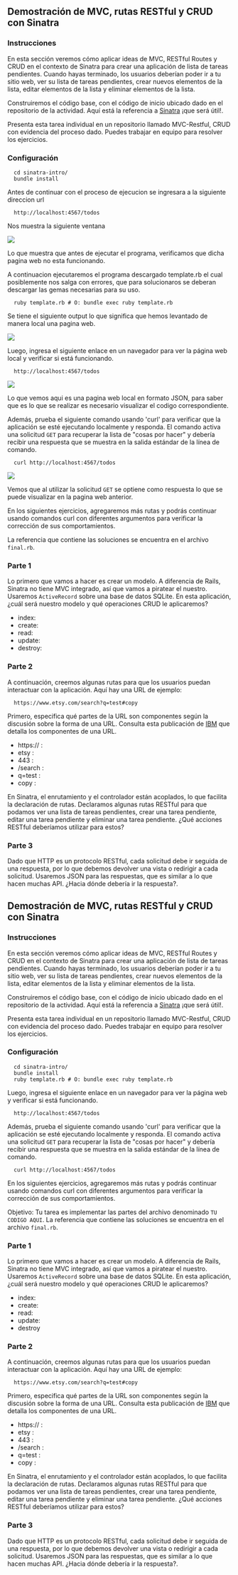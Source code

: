 ## Demostración de MVC, rutas RESTful y CRUD con Sinatra 


### Instrucciones

En esta sección veremos cómo aplicar ideas de MVC, RESTful Routes y CRUD en el contexto de Sinatra para crear una aplicación de lista de tareas pendientes. 
Cuando hayas terminado, los usuarios deberían poder ir a tu sitio web, ver su lista de tareas pendientes, crear nuevos elementos de la lista, editar elementos de la lista y eliminar elementos de la lista.

Construiremos el código base, con el código de inicio ubicado dado en el repositorio de la actividad. Aquí está la referencia a [Sinatra](https://sinatrarb.com/intro.html) ¡que será útil!.

Presenta esta tarea individual en un repositorio llamado MVC-Restful, CRUD con evidencia del proceso dado. Puedes trabajar en equipo para resolver los ejercicios.

### Configuración

```
  cd sinatra-intro/
  bundle install
```
Antes de continuar con el proceso de ejecucion se ingresara a la siguiente direccion url
```
  http://localhost:4567/todos
```
Nos muestra la siguiente ventana

![](https://github.com/Kinartb/CC3S2/blob/main/MVC-Restful/imagenes/part1.png)

Lo que muestra que antes de ejecutar el programa, verificamos que dicha pagina web no esta funcionando.

A continuacion ejecutaremos el programa descargado template.rb el cual posiblemente nos salga con errores, que para solucionaros se deberan descargar las gemas necesarias para su uso.

```
  ruby template.rb # O: bundle exec ruby template.rb
```

Se tiene el siguiente output lo que significa que hemos levantado de manera local una pagina web.

![](https://github.com/Kinartb/CC3S2/blob/main/MVC-Restful/imagenes/part2.png)

 
Luego, ingresa el siguiente enlace en un navegador para ver la página web local y verificar si está funcionando.

```
  http://localhost:4567/todos
```


![](https://github.com/Kinartb/CC3S2/blob/main/MVC-Restful/imagenes/part3.png)

Lo que vemos aqui es una pagina web local en formato JSON, para saber que es lo que se realizar es necesario visualizar el codigo correspondiente.



Además, prueba el siguiente comando usando 'curl' para verificar que la aplicación se esté ejecutando localmente y responda. El comando activa una solicitud `GET` para recuperar la lista de "cosas por hacer" y debería recibir una respuesta que se muestra en la salida estándar de la línea de comando.

```
  curl http://localhost:4567/todos
```
![](https://github.com/Kinartb/CC3S2/blob/main/MVC-Restful/imagenes/part4.png)

Vemos que al utilizar la solicitud `GET` se optiene como respuesta lo que se puede visualizar en la pagina web anterior.

En los siguientes ejercicios, agregaremos más rutas y podrás continuar usando comandos curl con diferentes argumentos para verificar la corrección de sus comportamientos.

La referencia que contiene las soluciones se encuentra en el archivo `final.rb`.

### Parte 1

Lo primero que vamos a hacer es crear un modelo. A diferencia de Rails, Sinatra no tiene MVC integrado, así que vamos a piratear el nuestro. Usaremos `ActiveRecord` sobre una base de datos SQLite. En esta aplicación, ¿cuál será nuestro modelo y qué operaciones CRUD le aplicaremos?

- index:
- create:
- read:
- update:
- destroy:

### Parte 2

A continuación, creemos algunas rutas para que los usuarios puedan interactuar con la aplicación. Aquí hay una URL de ejemplo:

```
  https://www.etsy.com/search?q=test#copy
```
Primero, especifica qué partes de la URL son  componentes según la discusión sobre la forma de una URL. Consulta esta publicación de [IBM](https://www.ibm.com/docs/en/cics-ts/5.1?topic=concepts-components-url) que detalla los componentes de una URL.

- https:// :
- etsy :
- 443 :
- /search :
- q=test :
- copy :

En Sinatra, el enrutamiento y el controlador están acoplados, lo que facilita la declaración de rutas. Declaramos algunas rutas RESTful para que podamos ver una lista de tareas pendientes, crear una tarea pendiente, editar una tarea pendiente y eliminar una tarea pendiente. ¿Qué acciones RESTful deberíamos utilizar para estos?

### Parte 3

Dado que HTTP es un protocolo RESTful, cada solicitud debe ir seguida de una respuesta, por lo que debemos devolver una vista o redirigir a cada solicitud. Usaremos JSON para las respuestas, que es similar a lo que hacen muchas API. ¿Hacia dónde debería ir la respuesta?.
## Demostración de MVC, rutas RESTful y CRUD con Sinatra 


### Instrucciones

En esta sección veremos cómo aplicar ideas de MVC, RESTful Routes y CRUD en el contexto de Sinatra para crear una aplicación de lista de tareas pendientes. 
Cuando hayas terminado, los usuarios deberían poder ir a tu sitio web, ver su lista de tareas pendientes, crear nuevos elementos de la lista, editar elementos de la lista y eliminar elementos de la lista.

Construiremos el código base, con el código de inicio ubicado dado en el repositorio de la actividad. Aquí está la referencia a [Sinatra](https://sinatrarb.com/intro.html) ¡que será útil!.

Presenta esta tarea individual en un repositorio llamado MVC-Restful, CRUD con evidencia del proceso dado. Puedes trabajar en equipo para resolver los ejercicios.

### Configuración

```
  cd sinatra-intro/
  bundle install
  ruby template.rb # O: bundle exec ruby template.rb
```

Luego, ingresa el siguiente enlace en un navegador para ver la página web y verificar si está funcionando.

```
  http://localhost:4567/todos
```

Además, prueba el siguiente comando usando 'curl' para verificar que la aplicación se esté ejecutando localmente y responda. El comando activa una solicitud `GET` para recuperar la lista de "cosas por hacer" y debería recibir una respuesta que se muestra en la salida estándar de la línea de comando.

```
  curl http://localhost:4567/todos
```

En los siguientes ejercicios, agregaremos más rutas y podrás continuar usando comandos curl con diferentes argumentos para verificar la corrección de sus comportamientos.

Objetivo: Tu tarea es implementar las partes del archivo denominado `TU CODIGO AQUI`. La referencia que contiene las soluciones se encuentra en el archivo `final.rb`.

### Parte 1

Lo primero que vamos a hacer es crear un modelo. A diferencia de Rails, Sinatra no tiene MVC integrado, así que vamos a piratear el nuestro. Usaremos `ActiveRecord` sobre una base de datos SQLite. En esta aplicación, ¿cuál será nuestro modelo y qué operaciones CRUD le aplicaremos?

- index:
- create:
- read:
- update:
- destroy

### Parte 2

A continuación, creemos algunas rutas para que los usuarios puedan interactuar con la aplicación. Aquí hay una URL de ejemplo:

```
  https://www.etsy.com/search?q=test#copy
```
Primero, especifica qué partes de la URL son  componentes según la discusión sobre la forma de una URL. Consulta esta publicación de [IBM](https://www.ibm.com/docs/en/cics-ts/5.1?topic=concepts-components-url) que detalla los componentes de una URL.

- https:// :
- etsy :
- 443 :
- /search :
- q=test :
- copy :

En Sinatra, el enrutamiento y el controlador están acoplados, lo que facilita la declaración de rutas. Declaramos algunas rutas RESTful para que podamos ver una lista de tareas pendientes, crear una tarea pendiente, editar una tarea pendiente y eliminar una tarea pendiente. ¿Qué acciones RESTful deberíamos utilizar para estos?

### Parte 3

Dado que HTTP es un protocolo RESTful, cada solicitud debe ir seguida de una respuesta, por lo que debemos devolver una vista o redirigir a cada solicitud. Usaremos JSON para las respuestas, que es similar a lo que hacen muchas API. ¿Hacia dónde debería ir la respuesta?.

